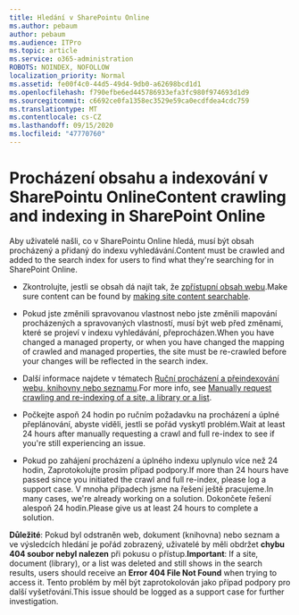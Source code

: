 ```yaml
---
title: Hledání v SharePointu Online
ms.author: pebaum
author: pebaum
ms.audience: ITPro
ms.topic: article
ms.service: o365-administration
ROBOTS: NOINDEX, NOFOLLOW
localization_priority: Normal
ms.assetid: fe00f4c0-44d5-49d4-9db0-a62698bcd1d1
ms.openlocfilehash: f790efbe6ed445786933efa3fc980f974693d1d9
ms.sourcegitcommit: c6692ce0fa1358ec3529e59ca0ecdfdea4cdc759
ms.translationtype: MT
ms.contentlocale: cs-CZ
ms.lasthandoff: 09/15/2020
ms.locfileid: "47770760"
---
```

# <a name="content-crawling-and-indexing-in-sharepoint-online"></a><span data-ttu-id="6d8ac-102">Procházení obsahu a indexování v SharePointu Online</span><span class="sxs-lookup"><span data-stu-id="6d8ac-102">Content crawling and indexing in SharePoint Online</span></span>

<span data-ttu-id="6d8ac-103">Aby uživatelé našli, co v SharePointu Online hledá, musí být obsah procházený a přidaný do indexu vyhledávání.</span><span class="sxs-lookup"><span data-stu-id="6d8ac-103">Content must be crawled and added to the search index for users to find what they're searching for in SharePoint Online.</span></span>

- <span data-ttu-id="6d8ac-104">Zkontrolujte, jestli se obsah dá najít tak, že [zpřístupní obsah webu](https://docs.microsoft.com/sharepoint/make-site-content-searchable).</span><span class="sxs-lookup"><span data-stu-id="6d8ac-104">Make sure content can be found by [making site content searchable](https://docs.microsoft.com/sharepoint/make-site-content-searchable).</span></span>

- <span data-ttu-id="6d8ac-105">Pokud jste změnili spravovanou vlastnost nebo jste změnili mapování procházených a spravovaných vlastností, musí být web před změnami, které se projeví v indexu vyhledávání, přeprocházen.</span><span class="sxs-lookup"><span data-stu-id="6d8ac-105">When you have changed a managed property, or when you have changed the mapping of crawled and managed properties, the site must be re-crawled before your changes will be reflected in the search index.</span></span>

- <span data-ttu-id="6d8ac-106">Další informace najdete v tématech [Ruční procházení a přeindexování webu, knihovny nebo seznamu](https://docs.microsoft.com/sharepoint/crawl-site-content).</span><span class="sxs-lookup"><span data-stu-id="6d8ac-106">For more info, see [Manually request crawling and re-indexing of a site, a library or a list](https://docs.microsoft.com/sharepoint/crawl-site-content).</span></span>

- <span data-ttu-id="6d8ac-107">Počkejte aspoň 24 hodin po ručním požadavku na procházení a úplné přeplánování, abyste viděli, jestli se pořád vyskytl problém.</span><span class="sxs-lookup"><span data-stu-id="6d8ac-107">Wait at least 24 hours after manually requesting a crawl and full re-index to see if you're still experiencing an issue.</span></span>

- <span data-ttu-id="6d8ac-108">Pokud po zahájení procházení a úplného indexu uplynulo více než 24 hodin, Zaprotokolujte prosím případ podpory.</span><span class="sxs-lookup"><span data-stu-id="6d8ac-108">If more than 24 hours have passed since you initiated the crawl and full re-index, please log a support case.</span></span> <span data-ttu-id="6d8ac-109">V mnoha případech jsme na řešení ještě pracujeme.</span><span class="sxs-lookup"><span data-stu-id="6d8ac-109">In many cases, we're already working on a solution.</span></span> <span data-ttu-id="6d8ac-110">Dokončete řešení alespoň 24 hodin.</span><span class="sxs-lookup"><span data-stu-id="6d8ac-110">Please give us at least 24 hours to complete a solution.</span></span>

<span data-ttu-id="6d8ac-111">**Důležité**: Pokud byl odstraněn web, dokument (knihovna) nebo seznam a ve výsledcích hledání je pořád zobrazený, uživatelé by měli obdržet **chybu 404 soubor nebyl nalezen** při pokusu o přístup.</span><span class="sxs-lookup"><span data-stu-id="6d8ac-111">**Important**: If a site, document (library), or a list was deleted and still shows in the search results, users should receive an **Error 404 File Not Found** when trying to access it.</span></span> <span data-ttu-id="6d8ac-112">Tento problém by měl být zaprotokolován jako případ podpory pro další vyšetřování.</span><span class="sxs-lookup"><span data-stu-id="6d8ac-112">This issue should be logged as a support case for further investigation.</span></span>



